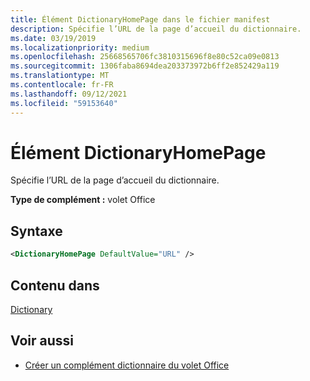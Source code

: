 ```yaml
---
title: Élément DictionaryHomePage dans le fichier manifest
description: Spécifie l’URL de la page d’accueil du dictionnaire.
ms.date: 03/19/2019
ms.localizationpriority: medium
ms.openlocfilehash: 25668565706fc3810315696f8e80c52ca09e0813
ms.sourcegitcommit: 1306faba8694dea203373972b6ff2e852429a119
ms.translationtype: MT
ms.contentlocale: fr-FR
ms.lasthandoff: 09/12/2021
ms.locfileid: "59153640"
---
```

# <a name="dictionaryhomepage-element"></a>Élément DictionaryHomePage

Spécifie l’URL de la page d’accueil du dictionnaire.

**Type de complément :** volet Office

## <a name="syntax"></a>Syntaxe

```XML
<DictionaryHomePage DefaultValue="URL" />
```

## <a name="contained-in"></a>Contenu dans

[Dictionary](dictionary.md)

## <a name="see-also"></a>Voir aussi

- [Créer un complément dictionnaire du volet Office](../../word/dictionary-task-pane-add-ins.md)
